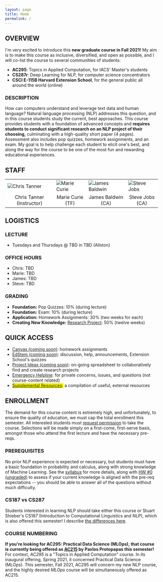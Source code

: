 ```yaml
---
layout: page
title: Home
permalink: /
---
```

## OVERVIEW
I'm very excited to introduce this **new graduate course in Fall 2021!** My aim is to make this course as inclusive, diversified, and open as possible, and I will co-list the course to several communities of students:
- **AC295**: Topics in Applied Computation, for IACS' Master's students
- **CS287r**: Deep Learning for NLP, for computer science concentrators
- **CSCI E-115B Harvard Extension School**, for the general public all around the world (online)

### DESCRIPTION
How can computers understand and leverage text data and human language? Natural language processing (NLP) addresses this question, and in this course students study the current, best approaches. This course provides students with a foundation of advanced concepts and **requires students to conduct significant research on an NLP project of their choosing,** culminating with a high-quality short paper (4 pages). Assessment also includes pop quizzes, homework assignments, and an exam. My goal is to help challenge each student to elicit one's best, and along the way for the course to be one of the most fun and rewarding educational experiences.

## STAFF
<p></p>
<table align="center" style="background-color:#FFFFFF" border="0px">
  <tr>
    <td><img src="{{ site.baseurl }}/images/chris_cropped.png" alt="Chris Tanner"/></td>
    <td><img src="{{ site.baseurl }}/images/marie_cropped.png" alt="Marie Curie"/></td>
    <td><img src="{{ site.baseurl }}/images/james_cropped.png" alt="James Baldwin"/></td>
    <td><img src="{{ site.baseurl }}/images/steve_cropped.png" alt="Steve Jobs"/></td>
  </tr>
  <tr>
    <td align="center" style="background-color:#FFFFFF" border="0">Chris Tanner (Instructor)</td>
    <td align="center" style="background-color:#FFFFFF" border="0">Marie Curie (TF)</td>
    <td align="center" style="background-color:#FFFFFF" border="0">James Baldwin (CA)</td>
    <td align="center" style="background-color:#FFFFFF" border="0">Steve Jobs (CA)</td>
  </tr>
</table>

## LOGISTICS
### LECTURE
- Tuesdays and Thursdays @ TBD in TBD (Allston)

### OFFICE HOURS
- Chris: TBD
- Marie: TBD
- James: TBD
- Steve: TBD

### GRADING
- **Foundation:** Pop Quizzes: 10% (during lecture)
- **Foundation:** Exam: 10% (during lecture)
- **Application:** Homework Assignments: 30% (two weeks for each)
- **Creating New Knowledge:** [Research Project](project): 50% (twelve weeks)

## QUICK ACCESS
- [Canvas (coming soon)](): homework assignments
- [EdStem (coming soon)](): discussion, help, announcements, Extension School's quizzes
- [Project Ideas (coming soon)](): on-going spreadsheet to collaboratively find and create research projects
- [Emergency Helpline](mailto:cs287helpline@gmail.com): for private concerns, issues, and questions (not course-content related) 
- <span style="background-color: #FFFF00">[Supplemental Resources](supplemental):</span> a compilation of useful, external resources

## ENROLLMENT
The demand for this course content is extremely high, and unfortunately, to ensure the quality of education, we must cap the total enrollment this semester. All interested students must [request permission](googleform) to take the course. Selections will be made simply on a first-come, first-serve basis, amongst those who attend the first lecture and have the necessary pre-reqs.

### PREREQUISITES
No prior NLP experience is expected or necessary, but students must have a basic foundation in probability and calculus, along with strong knowledge of Machine Learning. See the [syllabus](syllabus) for more details, along with [HW #0 (ungraded)](hw0) to assess if your current knowledge is aligned with the pre-req expectations -- you should be able to answer all of the questions without much difficulty.

### CS187 vs CS287
Students interested in learning NLP should take either this course or Stuart Shieber's CS187 (Introduction to Computational Linguistics and NLP), which is also offered this semester! I describe [the differences here](187vs287).

### COURSE NUMBERING
**If you're looking for AC295: Practical Data Science (MLOps), that course is currently being offered as [AC215](https://harvard-iacs.github.io/2021-AC215/) by Pavlos Protopapas this semester!** For context, _AC295_ is a "Topics in Applied Computation" course. In its inaugural offering, Spring 2021, it concerned Practical Data Science (MLOps). This semester, Fall 2021, AC295 will concern my new NLP course, and the highly desired _MLOps_ course will be simultaneously offered as AC215.
